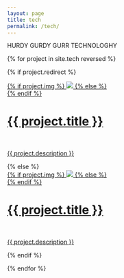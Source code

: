 ```yaml
---
layout: page
title: tech
permalink: /tech/
---
```


HURDY GURDY GURR TECHNOLOGHY

{% for project in site.tech reversed %}

{% if project.redirect %}
<div class="project">
  <div class="thumbnail">
    <a href="{{ project.redirect }}" target="_blank">
      {% if project.img %}
      <img class="thumbnail" src="{{ project.img }}"/>
      {% else %}
      <div class="thumbnail blankbox"></div>
      {% endif %}
      <span>
            <h1>{{ project.title }}</h1>
            <br/>
            <p>{{ project.description }}</p>
        </span>
    </a>
  </div>
</div>
{% else %}

<div class="project ">
  <div class="thumbnail">
    <a href="{{ site.baseurl }}{{ project.url }}">
      {% if project.img %}
      <img class="thumbnail" src="{{ project.img }}"/>
      {% else %}
      <div class="thumbnail blankbox"></div>
      {% endif %}
      <span>
            <h1>{{ project.title }}</h1>
            <br/>
            <p>{{ project.description }}</p>
        </span>
    </a>
  </div>
</div>

{% endif %}

{% endfor %}